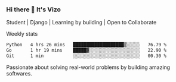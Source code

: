 ### Hi there 👋 It's Vizo

Student | Django | Learning by building | Open to Collaborate

Weekly stats
<!--START_SECTION:waka-->

```txt
Python   4 hrs 26 mins   ███████████████████▒░░░░░   76.79 %
Go       1 hr 19 mins    █████▓░░░░░░░░░░░░░░░░░░░   22.90 %
Git      1 min           ░░░░░░░░░░░░░░░░░░░░░░░░░   00.30 %
```

<!--END_SECTION:waka-->


Passionate about solving real-world problems by building amazing softwares.

